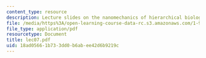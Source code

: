 ```yaml
---
content_type: resource
description: Lecture slides on the nanomechanics of hierarchical biological materials.
file: /media/https%3A/open-learning-course-data-rc.s3.amazonaws.com/1-978-from-nano-to-macro-introduction-to-atomistic-modeling-techniques-january-iap-2007/18ad05661b733dd0b6abee42d6b9219c_lec07.pdf
file_type: application/pdf
resourcetype: Document
title: lec07.pdf
uid: 18ad0566-1b73-3dd0-b6ab-ee42d6b9219c
---
```

